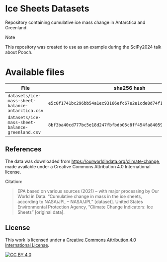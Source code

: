# Ice Sheets Datasets

Repository containing cumulative ice mass change in Antarctica and Greenland.

> [!NOTE]
> This repository was created to use as an example during the SciPy2024 talk
> about Pooch.

# Available files

| File                                             | sha256 hash                                                        |
| ------------------------------------------------ | ------------------------------------------------------------------ |
| `datasets/ice-mass-sheet-balance-antarctica.csv` | `e5c0f1741bc296bb54a1ec93166efc67e2e1cde8d74f1d8089bc68cf5ee1433d` |
| `datasets/ice-mass-sheet-balance-greenland.csv`  | `8bf3ba40cd777bc5e18d247fbfbdb05c8ff454fa84059cdc3fc507b38d4e814a` |

## References

The data was downloaded from https://ourworldindata.org/climate-change, made
available under a Creative Commons Attribution 4.0 International license.

Citation:

> EPA based on various sources (2021) – with major processing by Our World in
> Data. “Cumulative change in mass in the ice sheets, according to NASA/JPL
> – NASA/JPL” [dataset]. United States Environmental Protection Agency,
> “Climate Change Indicators: Ice Sheets” [original data].

## License

This work is licensed under a
[Creative Commons Attribution 4.0 International License][cc-by].

[![CC BY 4.0][cc-by-image]][cc-by]

[cc-by]: http://creativecommons.org/licenses/by/4.0/
[cc-by-image]: https://i.creativecommons.org/l/by/4.0/88x31.png
